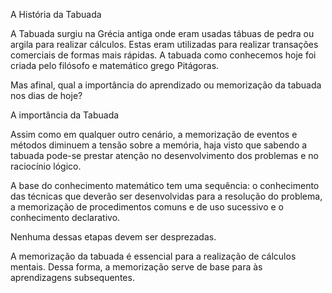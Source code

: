  A História da Tabuada
 
A Tabuada surgiu na Grécia antiga onde eram usadas tábuas de pedra ou argila para realizar cálculos. Estas eram utilizadas para realizar transações comerciais de formas mais rápidas. A tabuada como conhecemos hoje foi criada pelo filósofo e matemático grego Pitágoras.

Mas afinal, qual a importância do aprendizado ou memorização da tabuada nos dias de hoje?

A importância da Tabuada

Assim como em qualquer outro cenário, a memorização de eventos e métodos diminuem a tensão sobre a memória, haja visto que sabendo a tabuada pode-se prestar atenção no desenvolvimento dos problemas e no raciocínio lógico.

A base do conhecimento matemático tem uma sequência: o conhecimento das técnicas que deverão ser desenvolvidas para a resolução do problema, a memorização de procedimentos comuns e de uso sucessivo e o conhecimento declarativo.

Nenhuma dessas etapas devem ser desprezadas.

A memorização da tabuada é essencial para a realização de cálculos mentais. Dessa forma, a memorização serve de base para às aprendizagens subsequentes.
